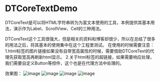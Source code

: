 # DTCoreTextDemo
DTCoreText是可以将HTML字符串转为为富文本使用的工具，本例提供其基本用法，演示作为Label、ScrollView、Cell的三种用法。

DTCoreText这个工具很强大，但是相关的资料和博客却很少，所以在总结了很多的用法之后，将其基本的使用集中在这个工程里测试。
在使用的时候需要注意：
1.html标签的图片链接如果没有自带宽高属性的时候，需要借助DTCoreText的代理先获取宽高再刷新html显示。
2.关于html标签的超链接，如果需要响应处理，我们需要自定义Button等控件，这个也是在代理方法中处理的。

效果图：
![image](https://github.com/DreamcoffeeZS/DTCoreTextDemo/Screenshots/DTcoreTextDemo1.jpeg)
![image](https://github.com/DreamcoffeeZS/DTCoreTextDemo/Screenshots/DTcoreTextDemo2.jpeg)
![image](https://github.com/DreamcoffeeZS/DTCoreTextDemo/Screenshots/DTcoreTextDemo3.jpeg)
![image](https://github.com/DreamcoffeeZS/DTCoreTextDemo/Screenshots/DTcoreTextDemo4.jpeg)

